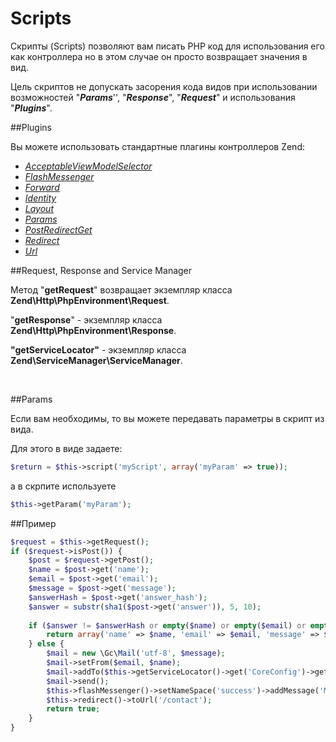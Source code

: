 # Scripts

Скрипты (Scripts) позволяют вам писать PHP код для использования его как контроллера но в этом случае он просто возвращает значения в вид.

Цель скриптов не допускать засорения кода видов при использовании возможностей "_**Params**_'', "_**Response**_", "_**Request**_"  и использования "_**Plugins**_".

##Plugins

Вы можете использовать стандартные плагины контроллеров Zend:

*   [_AcceptableViewModelSelector_](http://framework.zend.com/manual/2.1/en/modules/zend.mvc.plugins.html#zend-mvc-controller-plugins-acceptableviewmodelselector)
*   [_FlashMessenger_](http://framework.zend.com/manual/2.2/en/modules/zend.mvc.plugins.html#zend-mvc-controller-plugins-flashmessenger)
*   [_Forward_](http://framework.zend.com/manual/2.2/en/modules/zend.mvc.plugins.html#zend-mvc-controller-plugins-forward)
*   [_Identity_](http://framework.zend.com/manual/2.2/en/modules/zend.mvc.plugins.html#zend-mvc-controller-plugins-identity)
*   [_Layout_](http://framework.zend.com/manual/2.2/en/modules/zend.mvc.plugins.html#zend-mvc-controller-plugins-layout)
*   [_Params_](http://framework.zend.com/manual/2.2/en/modules/zend.mvc.plugins.html#zend-mvc-controller-plugins-params)
*   [_PostRedirectGet_](http://framework.zend.com/manual/2.2/en/modules/zend.mvc.plugins.html#zend-mvc-controller-plugins-postredirectget)
*   [_Redirect_](http://framework.zend.com/manual/2.2/en/modules/zend.mvc.plugins.html#zend-mvc-controller-plugins-redirect)
*   [_Url_](http://framework.zend.com/manual/2.2/en/modules/zend.mvc.plugins.html#zend-mvc-controller-plugins-url)

##Request, Response and Service Manager

Метод "**getRequest**" возвращает экземпляр класса **Zend\Http\PhpEnvironment\Request**.

"**getResponse**"  - экземпляр класса **Zend\Http\PhpEnvironment\Response**.

**"getServiceLocator"** - экземпляр класса **Zend\ServiceManager\ServiceManager**.

&nbsp;

##Params

Если вам необходимы, то вы можете передавать параметры в скрипт из вида.

Для этого в виде задаете:

```php
$return = $this->script('myScript', array('myParam' => true));
```

а в скрпите используете

```php
$this->getParam('myParam');
```


##Пример

```php
$request = $this->getRequest();
if ($request->isPost()) {
    $post = $request->getPost();
    $name = $post->get('name');
    $email = $post->get('email');
    $message = $post->get('message');
    $answerHash = $post->get('answer_hash');
    $answer = substr(sha1($post->get('answer')), 5, 10);
 
    if ($answer != $answerHash or empty($name) or empty($email) or empty($message)) {
        return array('name' => $name, 'email' => $email, 'message' => $message, 'error_message' => 'Please fill all fields');
    } else {
        $mail = new \Gc\Mail('utf-8', $message);
        $mail->setFrom($email, $name);
        $mail->addTo($this->getServiceLocator()->get('CoreConfig')->getValue('mail_from'));
        $mail->send();
        $this->flashMessenger()->setNameSpace('success')->addMessage('Message sent');
        $this->redirect()->toUrl('/contact');
        return true;
    }
}
```
